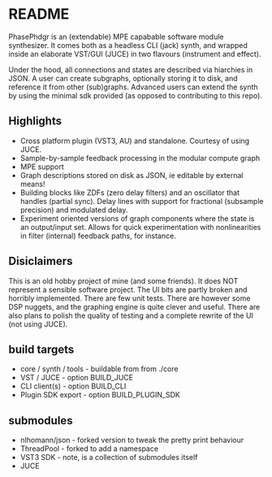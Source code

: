 # README #

PhasePhdgr is an (extendable) MPE capabable software module synthesizer. It comes both as a headless CLI (jack) synth, and wrapped inside an elaborate VST/GUI (JUCE) in two flavours (instrument and effect).

Under the hood, all connections and states are described via hiarchies in JSON. A user can create subgraphs, optionally storing it to disk, and reference it from other (sub)graphs. Advanced users can extend the synth by using the minimal sdk provided (as opposed to contributing to this repo).

## Highlights ##
- Cross platform plugin (VST3, AU) and standalone. Courtesy of using JUCE.
- Sample-by-sample feedback processing in the modular compute graph
- MPE support
- Graph descriptions stored on disk as JSON, ie editable by external means!
- Building blocks like ZDFs (zero delay filters) and an oscillator that handles (partial sync). Delay lines with support for fractional (subsample precision) and modulated delay.
- Experiment oriented versions of graph components where the state is an output/input set. Allows for quick experimentation with nonlinearities in filter (internal) feedback paths, for instance.

## Disiclaimers ##
This is an old hobby project of mine (and some friends). It does NOT represent a sensible software project. The UI bits are partly broken and horribly implemented. There are few unit tests. There are however some DSP nuggets, and the graphing engine is quite clever and useful. There are also plans to polish the quality of testing and  a complete rewrite of the UI (not using JUCE).

## build targets ##

* core / synth / tools - buildable from from ./core
* VST / JUCE - option BUILD_JUCE
* CLI client(s) - option BUILD_CLI
* Plugin SDK export - option BUILD_PLUGIN_SDK

## submodules ##

* nlhomann/json - forked version to tweak the pretty print behaviour
* ThreadPool - forked to add a namespace
* VST3 SDK - note, is a collection of submodules itself
* JUCE
